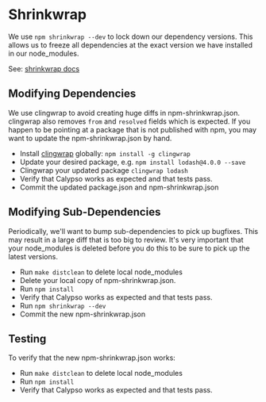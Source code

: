Shrinkwrap
============
We use `npm shrinkwrap --dev` to lock down our dependency versions. This allows us to
freeze all dependencies at the exact version we have installed in our node_modules.

See: [shrinkwrap docs](https://docs.npmjs.com/cli/shrinkwrap)

## Modifying Dependencies

We use clingwrap to avoid creating huge diffs in npm-shrinkwrap.json. clingwrap also removes
`from` and `resolved` fields which is expected. If you happen to be pointing at a package
that is not published with npm, you may want to update the npm-shrinkwrap.json by hand.

- Install [clingwrap](https://github.com/goodeggs/clingwrap) globally: `npm install -g clingwrap`
- Update your desired package, e.g. `npm install lodash@4.0.0 --save`
- Clingwrap your updated package `clingwrap lodash`
- Verify that Calypso works as expected and that tests pass.
- Commit the updated package.json and npm-shrinkwrap.json

## Modifying Sub-Dependencies

Periodically, we'll want to bump sub-dependencies to pick up bugfixes. This may result
in a large diff that is too big to review. It's very important that your node_modules 
is deleted before you do this to be sure to pick up the latest versions.

- Run `make distclean` to delete local node_modules
- Delete your local copy of npm-shrinkwrap.json.
- Run `npm install`
- Verify that Calypso works as expected and that tests pass.
- Run `npm shrinkwrap --dev`
- Commit the new npm-shrinkwrap.json

## Testing

To verify that the new npm-shrinkwrap.json works:

- Run `make distclean` to delete local node_modules
- Run `npm install`
- Verify that Calypso works as expected and that tests pass.
